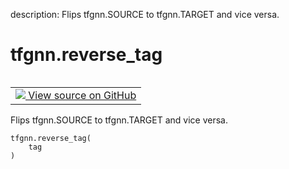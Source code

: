 description: Flips tfgnn.SOURCE to tfgnn.TARGET and vice versa.

<div itemscope itemtype="http://developers.google.com/ReferenceObject">
<meta itemprop="name" content="tfgnn.reverse_tag" />
<meta itemprop="path" content="Stable" />
</div>

# tfgnn.reverse_tag

<!-- Insert buttons and diff -->

<table class="tfo-notebook-buttons tfo-api nocontent" align="left">
<td>
  <a target="_blank" href="https://github.com/tensorflow/gnn/tree/master/tensorflow_gnn/graph/tag_utils.py#L6-L15">
    <img src="https://www.tensorflow.org/images/GitHub-Mark-32px.png" />
    View source on GitHub
  </a>
</td>
</table>



Flips tfgnn.SOURCE to tfgnn.TARGET and vice versa.

<pre class="devsite-click-to-copy prettyprint lang-py tfo-signature-link">
<code>tfgnn.reverse_tag(
    tag
)
</code></pre>



<!-- Placeholder for "Used in" -->
